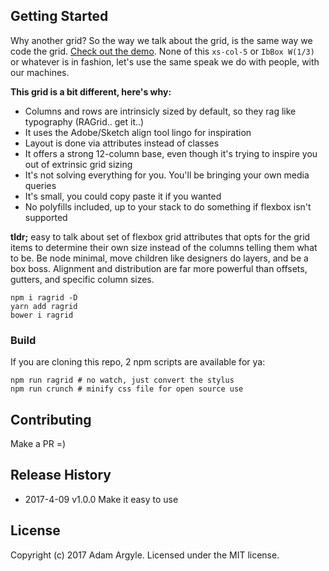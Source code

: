 ## Getting Started
Why another grid? So the way we talk about the grid, is the same way we code the grid. [Check out the demo](https://argyleink.github.io/ragrid/). None of this `xs-col-5` or `IbBox W(1/3)` or whatever is in fashion, let's use the same speak we do with people, with our machines.

**This grid is a bit different, here's why:**
* Columns and rows are intrinsicly sized by default, so they rag like typography (RAGrid.. get it..)
* It uses the Adobe/Sketch align tool lingo for inspiration
* Layout is done via attributes instead of classes
* It offers a strong 12-column base, even though it's trying to inspire you out of extrinsic grid sizing
* It's not solving everything for you. You'll be bringing your own media queries
* It's small, you could copy paste it if you wanted
* No polyfills included, up to your stack to do something if flexbox isn't supported

**tldr;** easy to talk about set of flexbox grid attributes that opts for the grid items to determine their own size instead of the columns telling them what to be. Be node minimal, move children like designers do layers, and be a box boss. Alignment and distribution are far more powerful than offsets, gutters, and specific column sizes.


```shell
npm i ragrid -D
yarn add ragrid
bower i ragrid
```



### Build
If you are cloning this repo, 2 npm scripts are available for ya:

```shell
npm run ragrid # no watch, just convert the stylus
npm run crunch # minify css file for open source use
```


## Contributing
Make a PR =)

## Release History
* 2017-4-09  v1.0.0  Make it easy to use

## License
Copyright (c) 2017 Adam Argyle. Licensed under the MIT license.
